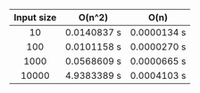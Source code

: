 | Input size    | O(n^2)     | O(n)      |
|:----------:|:-------:|:-------:|
| 10         | 0.0140837 s | 0.0000134 s |
| 100        | 0.0101158 s | 0.0000270 s |
| 1000       | 0.0568609 s | 0.0000665 s |
| 10000      | 4.9383389 s | 0.0004103 s |